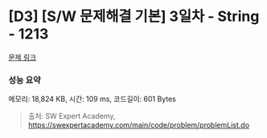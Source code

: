 # [D3] [S/W 문제해결 기본] 3일차 - String - 1213 

[문제 링크](https://swexpertacademy.com/main/code/problem/problemDetail.do?contestProbId=AV14P0c6AAUCFAYi) 

### 성능 요약

메모리: 18,824 KB, 시간: 109 ms, 코드길이: 601 Bytes



> 출처: SW Expert Academy, https://swexpertacademy.com/main/code/problem/problemList.do